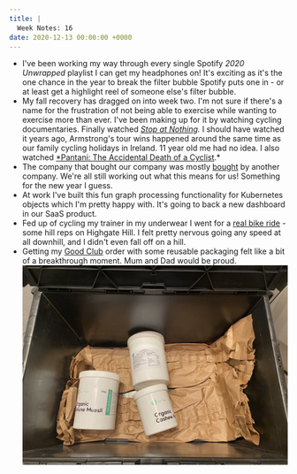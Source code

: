 ```yaml
---
title: |
  Week Notes: 16
date: 2020-12-13 00:00:00 +0000
---
```


- I've been working my way through every single Spotify *2020 Unwrapped* playlist I can get my headphones on! It's exciting as it's the one chance in the year to break the filter bubble Spotify puts one in - or at least get a highlight reel of someone else's filter bubble.
- My fall recovery has dragged on into week two. I'm not sure if there's a name for the frustration of not being able to exercise while wanting to exercise more than ever. I've been making up for it by watching cycling documentaries. Finally watched *[Stop at Nothing](https://www.imdb.com/title/tt3511812/).* I should have watched it years ago, Armstrong's tour wins happened around the same time as our family cycling holidays in Ireland. 11 year old me had no idea. I also watched [*Pantani: The Accidental Death of a Cyclist](https://en.wikipedia.org/wiki/Pantani:_The_Accidental_Death_of_a_Cyclist).*
- The company that bought our company was mostly [bought](https://finance.yahoo.com/news/thoma-bravo-announces-strategic-growth-130000251.html) by another company. We're all still working out what this means for us! Something for the new year I guess.
- At work I've built this fun graph processing functionality for Kubernetes objects which I'm pretty happy with. It's going to back a new dashboard in our SaaS product.
- Fed up of cycling my trainer in my underwear I went for a [real bike ride](https://www.strava.com/activities/4463246063) - some hill reps on Highgate Hill. I felt pretty nervous going any speed at all downhill, and I didn't even fall off on a hill.
- Getting my [Good Club](https://goodclub.co.uk/j/charlieeq73w6) order with some reusable packaging felt like a bit of a breakthrough moment. Mum and Dad would be proud.
    ![09B56422-8E50-43AE-9AFC-3A37895A3713.jpeg](09B56422-8E50-43AE-9AFC-3A37895A3713.jpeg)
